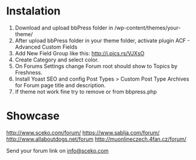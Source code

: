 # Instalation
1. Download and upload bbPress folder in /wp-content/themes/your-theme/
2. After upload bbPress folder in your theme folder, activate plugin ACF - Advanced Custom Fields
3. Add New Field Group like this: http://i.pics.rs/VJXsO
4. Create Category and select color.
5. On Forums Settings change Forum root should show	to Topics by Freshness.
5. Install Yoast SEO and config Post Types > Custom Post Type Archives for Forum page title and description.
6. If theme not work fine try to remove <?php wp_head(); ?> or <?php wp_footer(); ?> from bbpress.php


# Showcase
http://www.sceko.com/forum/
https://www.sablja.com/forum/
http://www.allaboutdogs.net/forum
http://muonlineczech.4fan.cz/forum/

Send your forum link on info@sceko.com
